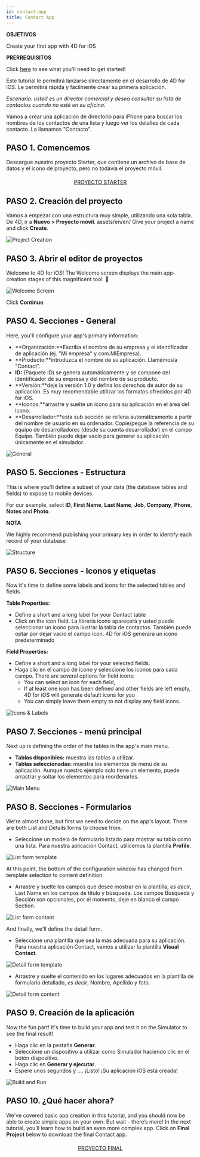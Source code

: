 ```yaml
---
id: contact-app
title: Contact App
---
```

<div class = "objectives"> 

**OBJETIVOS**

Create your first app with 4D for iOS</div> <div class = "prerequisites"> 

**PRERREQUISITOS**

Click [here](prerequisites.html) to see what you'll need to get started!</div> 

Este tutorial le permitirá lanzarse directamente en el desarrollo de 4D for iOS. Le permitirá rápida y fácilmente crear su primera aplicación.

*Escenario: usted es un director comercial y desea consultar su lista de contactos cuando no esté en su oficina.*

Vamos a crear una aplicación de directorio para iPhone para buscar los nombres de los contactos de una lista y luego ver los detalles de cada contacto. La llamamos "Contacto".

## PASO 1. Comencemos

Descargue nuestro proyecto Starter, que contiene un archivo de base de datos y el icono de proyecto, pero no todavía el proyecto móvil.

<div style="text-align: center; margin-top: 20px">
  <p>
    

<a class="button"
href="../assets/en/contact-app/ContactStarter.zip">PROYECTO STARTER</a>

  </p>
</div>

## PASO 2. Creación del proyecto

Vamos a empezar con una estructura muy simple, utilizando una sola tabla. De 4D, ir a **Nuevo > Proyecto móvil**. assets/en/en/ Give your project a name and click **Create**.

![Project Creation](assets/en/contact-app/Project-creation-4D-for-iOS.png)

## PASO 3. Abrir el editor de proyectos

Welcome to 4D for iOS! The Welcome screen displays the main app-creation stages of this magnificent tool. 🙂

![Welcome Screen](assets/en/contact-app/Welcome-Screen-4D-for-iOS.png)

Click **Continue**.

## PASO 4. Secciones - General

Here, you'll configure your app's primary information:

* **Organización:**Escriba el nombre de su empresa y el identificador de aplicación (ej. "Mi empresa" y com.MiEmpresa).
* **Producto:**introduzca el nombre de su aplicación. Llamémosla "Contact".
* **ID:** (Paquete ID) se genera automáticamente y se compone del identificador de su empresa y del nombre de su producto.
* **Versión:**deje la versión 1.0 y defina los derechos de autor de su aplicación. Es muy recomendable utilizar los formatos ofrecidos por 4D for iOS.
* **Iconos:**arrastre y suelte un icono para su aplicación en el área del icono.
* **Desarrollador:**esta sub sección se rellena automáticamente a partir del nombre de usuario en su ordenador. Copie/pegue la referencia de su equipo de desarrolladores (desde su cuenta desarrollador) en el campo Equipo. También puede dejar vacío para generar su aplicación únicamente en el simulador.

![General](assets/en/contact-app/Contact-app-general-section-4D-for-iOS.png)

## PASO 5. Secciones - Estructura

This is where you'll define a subset of your data (the database tables and fields) to expose to mobile devices.

For our example, select **ID**, **First Name**, **Last Name**, **Job**, **Company**, **Phone**, **Notes** and **Photo**.<div class = "tips"> 

**NOTA**

We highly recommend publishing your primary key in order to identify each record of your database</div> 

![Structure](assets/en/contact-app/Contact-app-structure-section-4D-for-iOS.png)

## PASO 6. Secciones - Iconos y etiquetas

Now it's time to define some labels and icons for the selected tables and fields.

**Table Properties:**

* Define a short and a long label for your Contact table
* Click on the icon field. La librería icono aparecerá y usted puede seleccionar un icono para ilustrar la tabla de contactos. También puede optar por dejar vacío el campo icon. 4D for iOS generará un icono predeterminado

**Field Properties:**

* Define a short and a long label for your selected fields.
* Haga clic en el campo de icono y seleccione los iconos para cada campo. There are several options for field icons: 
    * You can select an icon for each field,
    * If at least one icon has been defined and other fields are left empty, 4D for iOS will generate default icons for you
    * You can simply leave them empty to not display any field icons. 

![Icons & Labels](assets/en/contact-app/Contact-app-icons-labels-section-4D-for-iOS.png)

## PASO 7. Secciones - menú principal

Next up is defining the order of the tables in the app's main menu.

* **Tablas disponibles:** muestra las tablas a utilizar.
* **Tablas seleccionadas:** muestra los elementos de menú de su aplicación. Aunque nuestro ejemplo solo tiene un elemento, puede arrastrar y soltar los elementos para reordenarlos.

![Main Menu](assets/en/contact-app/Contact-app-main-menu-section-4D-for-iOS.png)

## PASO 8. Secciones - Formularios

We're almost done, but first we need to decide on the app's layout. There are both List and Details forms to choose from.

* Seleccione un modelo de formulario listado para mostrar su tabla como una lista. Para nuestra aplicación Contact, utilicemos la plantilla **Profile**.

![List form template](assets/en/contact-app/ListformTemplate-form-section-4D-for-iOS.png)

At this point, the bottom of the configuration window has changed from template selection to content definition.

* Arrastre y suelte los campos que desee mostrar en la plantilla, *es decir*, Last Name en los campos de título y búsqueda. Los campos Búsqueda y Sección son opcionales, por el momento, deje en blanco el campo Section.

![List form content](assets/en/contact-app/ListformContent-form-section-4D-for-iOS.png)

And finally, we'll define the detail form.

* Seleccione una plantilla que sea la más adecuada para su aplicación. Para nuestra aplicación Contact, vamos a utilizar la plantilla **Visual Contact**.

![Detail form template](assets/en/contact-app/DetailformTemplate-form-section-4D-for-iOS.png)

* Arrastre y suelte el contenido en los lugares adecuados en la plantilla de formulario detallado, *es decir*, Nombre, Apellido y foto.

![Detail form content](assets/en/contact-app/DetailformContent-form-section-4D-for-iOS.png)

## PASO 9. Creación de la aplicación

Now the fun part! It's time to build your app and test it on the Simulator to see the final result!

* Haga clic en la pestaña **Generar**.
* Seleccione un dispositivo a utilizar como Simulador haciendo clic en el botón dispositivo.
* Haga clic en **Generar y ejecutar**.
* Espere unos segundos y …. ¡Listo! ¡Su aplicación iOS está creada!

![Build and Run](assets/en/contact-app/Build-the-app-simulator.png)

## PASO 10. ¿Qué hacer ahora?

We've covered basic app creation in this tutorial, and you should now be able to create simple apps on your own. But wait - there’s more! In the next tutorial, you’ll learn how to build an even more complex app. Click on **Final Project** below to download the final Contact app.

<div style="text-align: center; margin-top: 20px; margin-bottom: 20px">
  <p>
    

<a class="button"
href="../assets/en/contact-app/ContactFinal.zip">PROYECTO FINAL</a>

  </p>
</div>